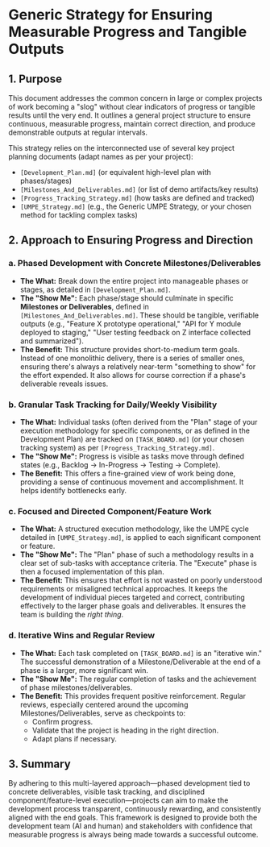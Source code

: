 # Generic Strategy for Ensuring Measurable Progress and Tangible Outputs

## 1. Purpose

This document addresses the common concern in large or complex projects of work becoming a "slog" without clear indicators of progress or tangible results until the very end. It outlines a general project structure to ensure continuous, measurable progress, maintain correct direction, and produce demonstrable outputs at regular intervals.

This strategy relies on the interconnected use of several key project planning documents (adapt names as per your project):
*   `[Development_Plan.md]` (or equivalent high-level plan with phases/stages)
*   `[Milestones_And_Deliverables.md]` (or list of demo artifacts/key results)
*   `[Progress_Tracking_Strategy.md]` (how tasks are defined and tracked)
*   `[UMPE_Strategy.md]` (e.g., the Generic UMPE Strategy, or your chosen method for tackling complex tasks)

## 2. Approach to Ensuring Progress and Direction

### a. Phased Development with Concrete Milestones/Deliverables

*   **The What:** Break down the entire project into manageable phases or stages, as detailed in `[Development_Plan.md]`.
*   **The "Show Me":** Each phase/stage should culminate in specific **Milestones or Deliverables**, defined in `[Milestones_And_Deliverables.md]`. These should be tangible, verifiable outputs (e.g., "Feature X prototype operational," "API for Y module deployed to staging," "User testing feedback on Z interface collected and summarized").
*   **The Benefit:** This structure provides short-to-medium term goals. Instead of one monolithic delivery, there is a series of smaller ones, ensuring there's always a relatively near-term "something to show" for the effort expended. It also allows for course correction if a phase's deliverable reveals issues.

### b. Granular Task Tracking for Daily/Weekly Visibility

*   **The What:** Individual tasks (often derived from the "Plan" stage of your execution methodology for specific components, or as defined in the Development Plan) are tracked on `[TASK_BOARD.md]` (or your chosen tracking system) as per `[Progress_Tracking_Strategy.md]`.
*   **The "Show Me":** Progress is visible as tasks move through defined states (e.g., Backlog -> In-Progress -> Testing -> Complete).
*   **The Benefit:** This offers a fine-grained view of work being done, providing a sense of continuous movement and accomplishment. It helps identify bottlenecks early.

### c. Focused and Directed Component/Feature Work

*   **The What:** A structured execution methodology, like the UMPE cycle detailed in `[UMPE_Strategy.md]`, is applied to each significant component or feature.
*   **The "Show Me":** The "Plan" phase of such a methodology results in a clear set of sub-tasks with acceptance criteria. The "Execute" phase is then a focused implementation of this plan.
*   **The Benefit:** This ensures that effort is not wasted on poorly understood requirements or misaligned technical approaches. It keeps the development of individual pieces targeted and correct, contributing effectively to the larger phase goals and deliverables. It ensures the team is building the *right thing*.

### d. Iterative Wins and Regular Review

*   **The What:** Each task completed on `[TASK_BOARD.md]` is an "iterative win." The successful demonstration of a Milestone/Deliverable at the end of a phase is a larger, more significant win.
*   **The "Show Me":** The regular completion of tasks and the achievement of phase milestones/deliverables.
*   **The Benefit:** This provides frequent positive reinforcement. Regular reviews, especially centered around the upcoming Milestones/Deliverables, serve as checkpoints to:
    *   Confirm progress.
    *   Validate that the project is heading in the right direction.
    *   Adapt plans if necessary.

## 3. Summary

By adhering to this multi-layered approach—phased development tied to concrete deliverables, visible task tracking, and disciplined component/feature-level execution—projects can aim to make the development process transparent, continuously rewarding, and consistently aligned with the end goals. This framework is designed to provide both the development team (AI and human) and stakeholders with confidence that measurable progress is always being made towards a successful outcome. 